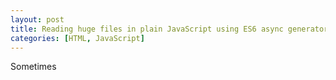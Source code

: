 ```yaml
---
layout: post
title: Reading huge files in plain JavaScript using ES6 async generators
categories: [HTML, JavaScript]
---
```


Sometimes